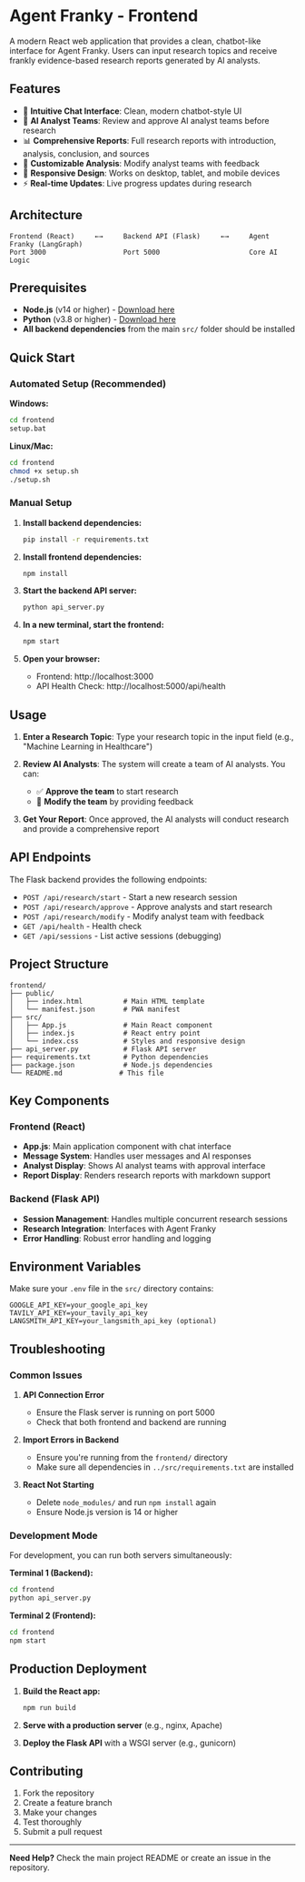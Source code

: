 # Agent Franky - Frontend

A modern React web application that provides a clean, chatbot-like interface for Agent Franky. Users can input research topics and receive frankly evidence-based research reports generated by AI analysts.

## Features

- 🎯 **Intuitive Chat Interface**: Clean, modern chatbot-style UI
- 👥 **AI Analyst Teams**: Review and approve AI analyst teams before research
- 📊 **Comprehensive Reports**: Full research reports with introduction, analysis, conclusion, and sources
- 🔄 **Customizable Analysis**: Modify analyst teams with feedback
- 📱 **Responsive Design**: Works on desktop, tablet, and mobile devices
- ⚡ **Real-time Updates**: Live progress updates during research

## Architecture

```
Frontend (React)     ←→     Backend API (Flask)     ←→     Agent Franky (LangGraph)
Port 3000                   Port 5000                      Core AI Logic
```

## Prerequisites

- **Node.js** (v14 or higher) - [Download here](https://nodejs.org/)
- **Python** (v3.8 or higher) - [Download here](https://python.org/)
- **All backend dependencies** from the main `src/` folder should be installed

## Quick Start

### Automated Setup (Recommended)

**Windows:**
```bash
cd frontend
setup.bat
```

**Linux/Mac:**
```bash
cd frontend
chmod +x setup.sh
./setup.sh
```

### Manual Setup

1. **Install backend dependencies:**
   ```bash
   pip install -r requirements.txt
   ```

2. **Install frontend dependencies:**
   ```bash
   npm install
   ```

3. **Start the backend API server:**
   ```bash
   python api_server.py
   ```

4. **In a new terminal, start the frontend:**
   ```bash
   npm start
   ```

5. **Open your browser:**
   - Frontend: http://localhost:3000
   - API Health Check: http://localhost:5000/api/health

## Usage

1. **Enter a Research Topic**: Type your research topic in the input field (e.g., "Machine Learning in Healthcare")

2. **Review AI Analysts**: The system will create a team of AI analysts. You can:
   - ✅ **Approve the team** to start research
   - 🔄 **Modify the team** by providing feedback

3. **Get Your Report**: Once approved, the AI analysts will conduct research and provide a comprehensive report

## API Endpoints

The Flask backend provides the following endpoints:

- `POST /api/research/start` - Start a new research session
- `POST /api/research/approve` - Approve analysts and start research
- `POST /api/research/modify` - Modify analyst team with feedback
- `GET /api/health` - Health check
- `GET /api/sessions` - List active sessions (debugging)

## Project Structure

```
frontend/
├── public/
│   ├── index.html          # Main HTML template
│   └── manifest.json       # PWA manifest
├── src/
│   ├── App.js              # Main React component
│   ├── index.js            # React entry point
│   └── index.css           # Styles and responsive design
├── api_server.py           # Flask API server
├── requirements.txt        # Python dependencies
├── package.json            # Node.js dependencies
└── README.md              # This file
```

## Key Components

### Frontend (React)
- **App.js**: Main application component with chat interface
- **Message System**: Handles user messages and AI responses
- **Analyst Display**: Shows AI analyst teams with approval interface
- **Report Display**: Renders research reports with markdown support

### Backend (Flask API)
- **Session Management**: Handles multiple concurrent research sessions
- **Research Integration**: Interfaces with Agent Franky
- **Error Handling**: Robust error handling and logging

## Environment Variables

Make sure your `.env` file in the `src/` directory contains:
```
GOOGLE_API_KEY=your_google_api_key
TAVILY_API_KEY=your_tavily_api_key
LANGSMITH_API_KEY=your_langsmith_api_key (optional)
```

## Troubleshooting

### Common Issues

1. **API Connection Error**
   - Ensure the Flask server is running on port 5000
   - Check that both frontend and backend are running

2. **Import Errors in Backend**
   - Ensure you're running from the `frontend/` directory
   - Make sure all dependencies in `../src/requirements.txt` are installed

3. **React Not Starting**
   - Delete `node_modules/` and run `npm install` again
   - Ensure Node.js version is 14 or higher

### Development Mode

For development, you can run both servers simultaneously:

**Terminal 1 (Backend):**
```bash
cd frontend
python api_server.py
```

**Terminal 2 (Frontend):**
```bash
cd frontend
npm start
```

## Production Deployment

1. **Build the React app:**
   ```bash
   npm run build
   ```

2. **Serve with a production server** (e.g., nginx, Apache)

3. **Deploy the Flask API** with a WSGI server (e.g., gunicorn)

## Contributing

1. Fork the repository
2. Create a feature branch
3. Make your changes
4. Test thoroughly
5. Submit a pull request
---

**Need Help?** Check the main project README or create an issue in the repository.
